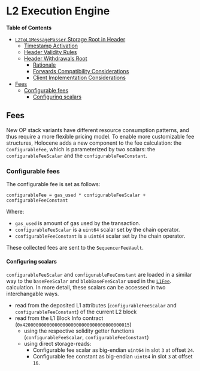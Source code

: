 # L2 Execution Engine

<!-- START doctoc generated TOC please keep comment here to allow auto update -->
<!-- DON'T EDIT THIS SECTION, INSTEAD RE-RUN doctoc TO UPDATE -->
**Table of Contents**

- [`L2ToL1MessagePasser` Storage Root in Header](#l2tol1messagepasser-storage-root-in-header)
  - [Timestamp Activation](#timestamp-activation)
  - [Header Validity Rules](#header-validity-rules)
  - [Header Withdrawals Root](#header-withdrawals-root)
    - [Rationale](#rationale)
    - [Forwards Compatibility Considerations](#forwards-compatibility-considerations)
    - [Client Implementation Considerations](#client-implementation-considerations)
- [Fees](#fees)
  - [Configurable fees](#configurable-fees)
    - [Configuring scalars](#configuring-scalars)

<!-- END doctoc generated TOC please keep comment here to allow auto update -->

## Fees

New OP stack variants have different resource consumption patterns, and thus require a more flexible
pricing model. To enable more customizable fee structures, Holocene adds a new component to the fee
calculation: the `ConfigurableFee`, which is parameterized by two scalars: the `configurableFeeScalar`
and the `configurableFeeConstant`.

### Configurable fees

The configurable fee is set as follows:

`configurableFee = gas_used * configurableFeeScalar + configurableFeeConstant`

Where:

- `gas_used` is amount of gas used by the transaction.
- `configurableFeeScalar` is a `uint64` scalar set by the chain operator.
- `configurableFeeConstant` is a `uint64` scalar set by the chain operator.

These collected fees are sent to the `SequencerFeeVault`.

#### Configuring scalars

`configurableFeeScalar` and `configurableFeeConstant` are loaded in a similar way to the `baseFeeScalar` and
`blobBaseFeeScalar` used in the [`L1Fee`](../../protocol/exec-engine.md#ecotone-l1-cost-fee-changes-eip-4844-da).
calculation. In more detail, these scalars can be accessed in two interchangable ways.

- read from the deposited L1 attributes (`configurableFeeScalar` and `configurableFeeConstant`) of the current L2 block
- read from the L1 Block Info contract (`0x4200000000000000000000000000000000000015`)
  - using the respective solidity getter functions (`configurableFeeScalar`, `configurableFeeConstant`)
  - using direct storage-reads:
    - Configurable fee scalar as big-endian `uint64` in slot `3` at offset `24`.
    - Configurable fee constant as big-endian `uint64` in slot `3` at offset `16`.
